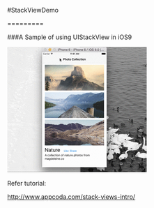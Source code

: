 #StackViewDemo

=========

###A Sample of using UIStackView in iOS9

![gifDemo](https://github.com/alexjinyao/StackViewDemo/raw/master/StackViewDemo.gif)

Refer tutorial:

<http://www.appcoda.com/stack-views-intro/>